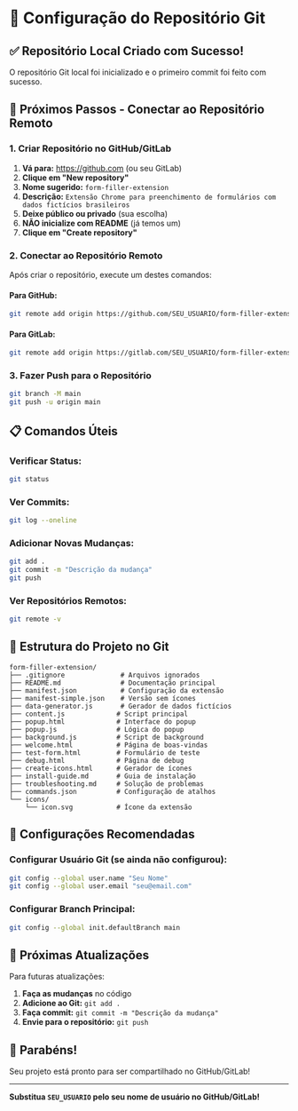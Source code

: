 # 🔗 Configuração do Repositório Git

## ✅ **Repositório Local Criado com Sucesso!**

O repositório Git local foi inicializado e o primeiro commit foi feito com sucesso.

## 🚀 **Próximos Passos - Conectar ao Repositório Remoto**

### **1. Criar Repositório no GitHub/GitLab**

1. **Vá para:** https://github.com (ou seu GitLab)
2. **Clique em "New repository"**
3. **Nome sugerido:** `form-filler-extension`
4. **Descrição:** `Extensão Chrome para preenchimento de formulários com dados fictícios brasileiros`
5. **Deixe público ou privado** (sua escolha)
6. **NÃO inicialize com README** (já temos um)
7. **Clique em "Create repository"**

### **2. Conectar ao Repositório Remoto**

Após criar o repositório, execute um destes comandos:

#### **Para GitHub:**
```bash
git remote add origin https://github.com/SEU_USUARIO/form-filler-extension.git
```

#### **Para GitLab:**
```bash
git remote add origin https://gitlab.com/SEU_USUARIO/form-filler-extension.git
```

### **3. Fazer Push para o Repositório**

```bash
git branch -M main
git push -u origin main
```

## 📋 **Comandos Úteis**

### **Verificar Status:**
```bash
git status
```

### **Ver Commits:**
```bash
git log --oneline
```

### **Adicionar Novas Mudanças:**
```bash
git add .
git commit -m "Descrição da mudança"
git push
```

### **Ver Repositórios Remotos:**
```bash
git remote -v
```

## 🎯 **Estrutura do Projeto no Git**

```
form-filler-extension/
├── .gitignore              # Arquivos ignorados
├── README.md               # Documentação principal
├── manifest.json           # Configuração da extensão
├── manifest-simple.json    # Versão sem ícones
├── data-generator.js       # Gerador de dados fictícios
├── content.js             # Script principal
├── popup.html             # Interface do popup
├── popup.js               # Lógica do popup
├── background.js          # Script de background
├── welcome.html           # Página de boas-vindas
├── test-form.html         # Formulário de teste
├── debug.html             # Página de debug
├── create-icons.html      # Gerador de ícones
├── install-guide.md       # Guia de instalação
├── troubleshooting.md     # Solução de problemas
├── commands.json          # Configuração de atalhos
└── icons/
    └── icon.svg           # Ícone da extensão
```

## 🔧 **Configurações Recomendadas**

### **Configurar Usuário Git (se ainda não configurou):**
```bash
git config --global user.name "Seu Nome"
git config --global user.email "seu@email.com"
```

### **Configurar Branch Principal:**
```bash
git config --global init.defaultBranch main
```

## 📝 **Próximas Atualizações**

Para futuras atualizações:

1. **Faça as mudanças** no código
2. **Adicione ao Git:** `git add .`
3. **Faça commit:** `git commit -m "Descrição da mudança"`
4. **Envie para o repositório:** `git push`

## 🎉 **Parabéns!**

Seu projeto está pronto para ser compartilhado no GitHub/GitLab!

---

**Substitua `SEU_USUARIO` pelo seu nome de usuário no GitHub/GitLab!**
